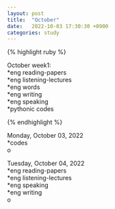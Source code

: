 ```yaml
---
layout: post
title:  "October"
date:   2022-10-03 17:30:30 +0900
categories: study
---
```






{% highlight ruby %}


October week1:  
*eng reading-papers  
*eng listening-lectures      
*eng words  
*eng writing  
*eng speaking  
*pythonic codes  


{% endhighlight %}  





Monday, October 03, 2022  
*codes  
o  


Tuesday, October 04, 2022  
*eng reading-papers  
*eng listening-lectures  
*eng speaking  
*eng writing  
o  



